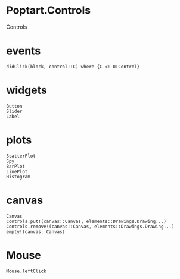 # Poptart.Controls

Controls

# events
```@docs
didClick(block, control::C) where {C <: UIControl}
```

# widgets
```@docs
Button
Slider
Label
```

# plots
```@docs
ScatterPlot
Spy
BarPlot
LinePlot
Histogram
```

# canvas
```@docs
Canvas
Controls.put!(canvas::Canvas, elements::Drawings.Drawing...)
Controls.remove!(canvas::Canvas, elements::Drawings.Drawing...)
empty!(canvas::Canvas)
```

# Mouse
```@docs
Mouse.leftClick
```
